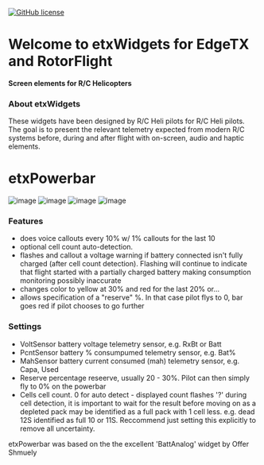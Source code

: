 [![GitHub license](https://img.shields.io/github/license/bob01/etxwidgets)](https://github.com/bob01/etxwidgets/main/LICENSE)


# Welcome to etxWidgets for EdgeTX and RotorFlight
**Screen elements for R/C Helicopters**


### About etxWidgets
These widgets have been designed by R/C Heli pilots for R/C Heli pilots.
The goal is to present the relevant telemetry expected from modern R/C systems before, during and after flight with on-screen, audio and haptic elements.


# etxPowerbar
![image](https://github.com/bob01/etxwidgets/assets/4014433/1c7d1313-ad04-4649-84a1-b2fb1ca4af48)
![image](https://github.com/bob01/etxwidgets/assets/4014433/aed6ee88-e325-405c-bf60-df8a25913d84)
![image](https://github.com/bob01/etxwidgets/assets/4014433/085ecfe2-60d3-499f-bcd6-84455cb73eca)
![image](https://github.com/bob01/etxwidgets/assets/4014433/d0a0d1fe-a1ee-46ae-a0b3-61e6d423d117)

### Features
- does voice callouts every 10% w/ 1% callouts for the last 10
- optional cell count auto-detection.
- flashes and callout a voltage warning if battery connected isn't fully charged (after cell count detection).
Flashing will continue to indicate that flight started with a partially charged battery making consumption monitoring possibly inaccurate
- changes color to yellow at 30% and red for the last 20% or...
- allows specification of a "reserve" %. In that case pilot flys to 0, bar goes red if pilot chooses to go further

### Settings
- VoltSensor    battery voltage telemetry sensor, e.g. RxBt or Batt
- PcntSensor    battery % consumpumed telemetry sensor, e.g. Bat%
- MahSensor     battery current consumed (mah) telemetry sensor, e.g. Capa, Used
- Reserve       percentage reseerve, usually 20 - 30%. Pilot can then simply fly to 0% on the powerbar 
- Cells         cell count. 0 for auto detect - displayed count flashes '?' during cell detection, it is important to wait for the result before moving on as a depleted pack may be identified as a full pack with 1 cell less. e.g. dead 12S identified as full 10 or 11S. Reccommend just setting this explicitly to remove all uncertainty.

etxPowerbar was based on the the excellent 'BattAnalog' widget by Offer Shmuely
